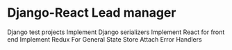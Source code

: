 # Django-React Lead manager
Django test projects
Implement Django serializers
Implement React for front end
Implement Redux For General State Store
Attach Error Handlers

